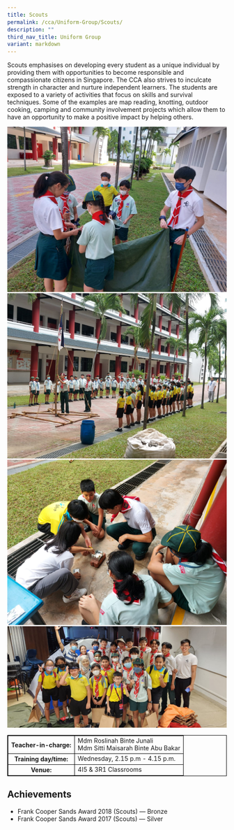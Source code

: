 ```yaml
---
title: Scouts
permalink: /cca/Uniform-Group/Scouts/
description: ""
third_nav_title: Uniform Group
variant: markdown
---
```

<style>
table {
  border-collapse: collapse;
  border: 1px solid black;
} 

th,td {
  border: 1px solid black;
}
table.c {
  table-layout: auto;
  width: 100%;  
}
	</style>
Scouts emphasises on developing every student as a unique individual by providing them with opportunities to become responsible and compassionate citizens in Singapore. The CCA also strives to inculcate strength in character and nurture independent learners. The students are exposed to a variety of activities that focus on skills and survival techniques. Some of the examples are map reading, knotting, outdoor cooking, camping and community involvement projects which allow them to have an opportunity to make a positive impact by helping others.


![](/images/CCA/2a8c3c30-723a-4d32-9171-329dc94ff134.JPG)
![](/images/CCA/8bd44475-a13a-44ae-b075-c9620820992e.JPG)
![](/images/CCA/b711a21a-dcc2-4988-ac9b-d624f40e44cd.JPG)
![](/images/CCA/94860eda-b2a1-4bb7-8c3b-1e7180f6ae3d.JPG)


<table class="c">
  <tbody><tr>
    <th>Teacher-in-charge:</th>
    <td>Mdm Roslinah Binte Junali <br> Mdm Sitti Maisarah Binte Abu Bakar</td>
  </tr>
  <tr>
    <th>Training day/time:</th>
    <td>Wednesday, 2.15 p.m - 4.15 p.m.</td>
  </tr>
  <tr>
    <th>Venue:</th>
    <td>4I5 &amp; 3R1 Classrooms</td>
  </tr>	
</tbody></table>



Achievements
------------

*   Frank Cooper Sands Award 2018 (Scouts) — Bronze
*   Frank Cooper Sands Award 2017 (Scouts) — Silver